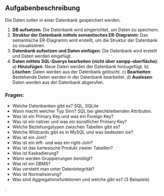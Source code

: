 ## Aufgabenbeschreibung
Die Daten sollen in einer Datenbank gespeichert werden.

1. **DB aufsetzen**: Die Datenbank wird eingerichtet, um Daten zu speichern.
2. **Struktur der Datenbank mittels semantisches ER-Diagramm**: Das semantische ER-Diagramm wird erstellt, um die Struktur der Datenbank zu visualisieren.
3. **Datenbank aufsetzen und Daten einfügen**: Die Datenbank wird erstellt und Daten werden eingefügt.
4. **Daten mittels SQL-Querys bearbeiten (nicht über xampp-oberfläche)**:
   a) **Hinzufügen**: Neue Daten werden der Datenbank hinzugefügt.
   b) **Löschen**: Daten werden aus der Datenbank gelöscht.
   c) **Bearbeiten**: Bestehende Daten werden in der Datenbank bearbeitet.
   d) **Auslesen**: Daten werden aus der Datenbank abgerufen.

### Fragen:

- Welche Datenbanken gibt es? SQL, SQLite
- Wann macht welcher Typ Sinn? SQL bei gleichbleibenden Attributen.
- Was ist ein Primary Key und was ein Foreign Key?
- Was ist ein nativer und was ein künstlicher Primary Key?
- Welche Beziehungstypen zwischen Tabellen gibt es?
- Welche Wildcards gibt es in MySQL und was bedeuten sie?
- Was ist ein Join?
- Was ist ein left- und was ein right-Join?
- Was ist das kartesische Produkt zweier Tabellen?
- Was ist Kaskadierung?
- Wann werden Gruppierungen benötigt?
- Was ist ein DBMS?
- Was versteht man unter Datenintegrität?
- Was ist Normalisierung?
- Was sind Aggregationsfunktionen und welche gibt es? (3 Beispiele)

.